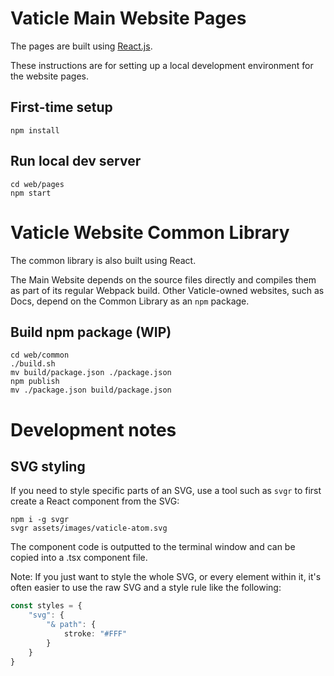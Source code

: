 # Vaticle Main Website Pages

The pages are built using [React.js](https://reactjs.org/).

These instructions are for setting up a local development environment for the website pages.

## First-time setup
```shell script
npm install
```

## Run local dev server

```shell script
cd web/pages
npm start
```


# Vaticle Website Common Library

The common library is also built using React.

The Main Website depends on the source files directly and compiles them as part of its regular Webpack build. Other Vaticle-owned websites, such as Docs, depend on the Common Library as an `npm` package.

## Build npm package (WIP)

```shell script
cd web/common
./build.sh
mv build/package.json ./package.json
npm publish
mv ./package.json build/package.json
```


# Development notes

## SVG styling

If you need to style specific parts of an SVG, use a tool such as `svgr` to first create a React component from the SVG:

```shell script
npm i -g svgr
svgr assets/images/vaticle-atom.svg
```
The component code is outputted to the terminal window and can be copied into a .tsx component file.

Note: If you just want to style the whole SVG, or every element within it, it's often easier to use the raw SVG and a style rule like the following:

```ts
const styles = {
    "svg": {
        "& path": {
            stroke: "#FFF"
        }   
    }
}
```

